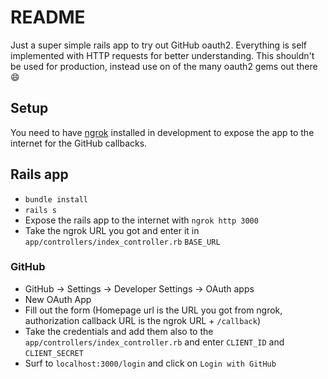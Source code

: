 # README

Just a super simple rails app to try out GitHub oauth2. Everything is self implemented with HTTP requests for better understanding. This shouldn't be used for production, instead use on of the many oauth2 gems out there :smile:

## Setup

You need to have [ngrok](https://ngrok.com/) installed in development to expose the app to the internet for the GitHub callbacks.

## Rails app
- ``bundle install``
- ``rails s``
- Expose the rails app to the internet with ``ngrok http 3000``
- Take the ngrok URL you got and enter it in ``app/controllers/index_controller.rb`` ``BASE_URL``

### GitHub
- GitHub -> Settings -> Developer Settings -> OAuth apps
- New OAuth App
- Fill out the form (Homepage url is the URL you got from ngrok, authorization callback URL is the ngrok URL + ``/callback``)
- Take the credentials and add them also to the ``app/controllers/index_controller.rb`` and enter ``CLIENT_ID`` and ``CLIENT_SECRET``
- Surf to ``localhost:3000/login`` and click on ``Login with GitHub``
